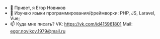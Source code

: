 - 👋 Привет, я Егор Новиков
- 👀 Изучаю языки программирования/фреймворки: PHP, JS, Laravel, Vue;
- 📫 Куда мне писать? 
   VK: https://vk.com/id415961801
   Mail: egor.novikov.1979@mail.ru




<!---
EgorNovikovDm/EgorNovikovDm is a ✨ special ✨ repository because its `README.md` (this file) appears on your GitHub profile.
You can click the Preview link to take a look at your changes.
--->
